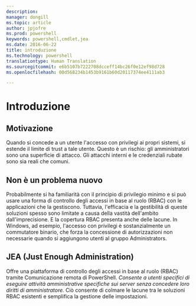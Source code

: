 ```yaml
---
description: 
manager: dongill
ms.topic: article
author: jpjofre
ms.prod: powershell
keywords: powershell,cmdlet,jea
ms.date: 2016-06-22
title: introduzione
ms.technology: powershell
translationtype: Human Translation
ms.sourcegitcommit: e6b5107b7222708dcceff14bc26f0e12ef98d728
ms.openlocfilehash: 00d568234b1453b9161b60d20117374ee4111ab3

---
```


# Introduzione

##  **Motivazione**  
Quando si concede a un utente l'accesso con privilegi ai propri sistemi, si estende il limite di trust a tale utente.
Questo è un rischio: gli amministratori sono una superficie di attacco.
Gli attacchi interni e le credenziali rubate sono sia reali che comuni.

##  **Non è un problema nuovo**  
Probabilmente si ha familiarità con il principio di privilegio minimo e si può usare una forma di controllo degli accessi in base al ruolo (RBAC) con le applicazioni che la gestiscono.
Tuttavia, l'efficacia e la gestibilità di queste soluzioni spesso sono limitate a causa della vastità dell'ambito dall'imprecisione.
E la copertura RBAC presenta anche delle lacune.
In Windows, ad esempio, l'accesso con privilegi è sostanzialmente un commutatore binario, che forza la concessione di autorizzazioni non necessarie quando si aggiungono utenti al gruppo Administrators.

##  **JEA (Just Enough Administration)** 
Offre una piattaforma di controllo degli accessi in base al ruolo (RBAC) tramite Comunicazione remota di PowerShell.
*Consente a utenti specifici di eseguire attività amministrative specifiche sui server senza concedere loro diritti di amministratore.*
Ciò consente di colmare le lacune tra le soluzioni RBAC esistenti e semplifica la gestione delle impostazioni.




<!--HONumber=Aug16_HO3-->


